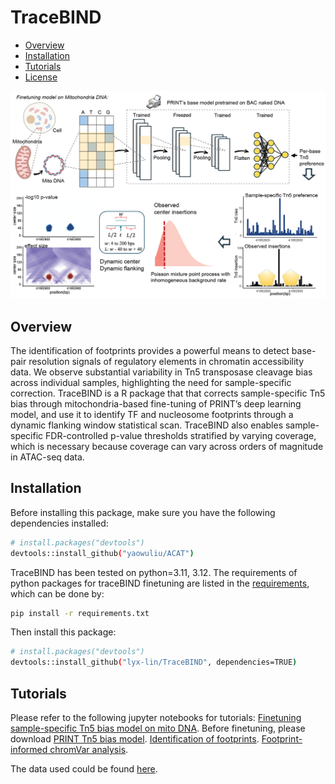# TraceBIND

- [Overview](#overview)
- [Installation](#installation)
- [Tutorials](#tutorials)
- [License](#license)
  
<img src="https://github.com/lyx-lin/TraceBIND/blob/main/figures/tracebind_overview.png">

## Overview
The identification of footprints provides a powerful means to detect base-pair resolution signals of regulatory elements in chromatin accessibility data. We observe substantial variability in Tn5 transposase cleavage bias across individual samples, highlighting the need for sample-specific correction. TraceBIND is a R package that that corrects sample-specific Tn5 bias through mitochondria-based fine-tuning of PRINT’s deep learning model, and use it to identify TF and nucleosome footprints through a dynamic flanking window statistical scan. TraceBIND also enables sample-specific FDR-controlled p-value thresholds stratified by varying coverage, which is necessary because coverage can vary across orders of magnitude in ATAC-seq data.

## Installation
Before installing this package, make sure you have the following dependencies installed:
```bash
# install.packages("devtools")
devtools::install_github("yaowuliu/ACAT")
```

TraceBIND has been tested on python=3.11, 3.12. The requirements of python packages for traceBIND finetuning are listed in the [requirements](https://github.com/lyx-lin/TraceBIND/blob/main/requirements.txt), which can be done by:
```bash
pip install -r requirements.txt
```

Then install this package:
```bash
# install.packages("devtools")
devtools::install_github("lyx-lin/TraceBIND", dependencies=TRUE)
```

## Tutorials 
Please refer to the following jupyter notebooks for tutorials:
[Finetuning sample-specific Tn5 bias model on mito DNA](https://github.com/lyx-lin/TraceBIND/blob/main/tutorials/tutorial_finetuning.ipynb). Before finetuning, please download [PRINT Tn5 bias model](https://github.com/HYsxe/PRINT/blob/main/data/shared/Tn5_NN_model.h5).
[Identification of footprints](https://github.com/lyx-lin/TraceBIND/blob/main/tutorials/tutorial_footprint_identification.ipynb). 
[Footprint-informed chromVar analysis](https://github.com/lyx-lin/TraceBIND/blob/main/tutorials/tutorial_chromvar.ipynb). 

The data used could be found [here](https://www.dropbox.com/scl/fo/zhmxfp0gxnmlgeo8jsmbv/AO3I75Lz6eP3Illn-eb0Zgc?rlkey=zkfi6c7c29eb11tbmcz80n8sf&st=2cstifvu&dl=0).
